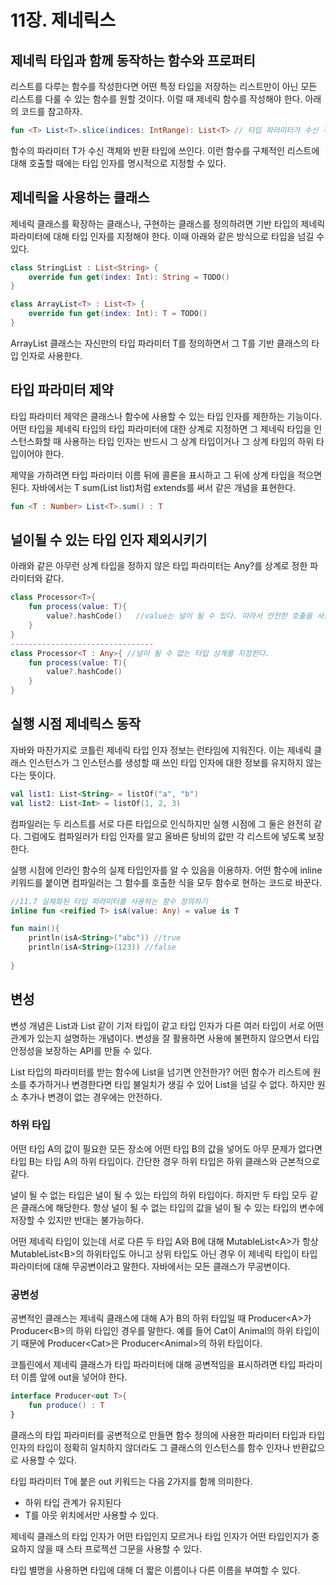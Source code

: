 # 11장. 제네릭스
## 제네릭 타입과 함께 동작하는 함수와 프로퍼티
리스트를 다루는 함수를 작성한다면 어떤 특정 타입을 저장하는 리스트만이 아닌 모든 리스트를 다룰 수 있는 함수를 원할 것이다.
이럴 때 제네릭 함수를 작성해야 한다. 아래의 코드를 참고하자.

```kotlin
fun <T> List<T>.slice(indices: IntRange): List<T> // 타입 파라미터가 수신 객체와 반환 타입에 쓰인다.
```
함수의 파라미터 T가 수신 객체와 반환 타입에 쓰인다. 이런 함수를 구체적인 리스트에 대해 호출할 때에는 타입 인자를 명시적으로 지정할 수 있다.

## 제네릭을 사용하는 클래스
제네릭 클래스를 확장하는 클래스나, 구현하는 클래스를 정의하려면 기반 타입의 제네릭 파라미터에 대해 타입 인자를 지정해야 한다. 
이때 아래와 같은 방식으로 타입을 넘길 수 있다.

```kotlin
class StringList : List<String> {
    override fun get(index: Int): String = TODO()
}

class ArrayList<T> : List<T> {
    override fun get(index: Int): T = TODO()
}
```

ArrayList 클래스는 자신만의 타입 파라미터 T를 정의하면서 그 T를 기반 클래스의 타입 인자로 사용한다. 

## 타입 파라미터 제약
타입 파라미터 제약은 클래스나 함수에 사용할 수 있는 타입 인자를 제한하는 기능이다. 
어떤 타입을 제네릭 타입의 타입 파라미터에 대한 상계로 지정하면 그 제네릭 타입을 인스턴스화할 때 사용하는 타입 인자는 반드시
그 상계 타입이거나 그 상계 타입의 하위 타입이어야 한다.

제약을 가하려면 타입 파라미터 이름 뒤에 콜론을 표시하고 그 뒤에 상계 타입을 적으면 된다. 자바에서는 <T extends Number > T sum(List<T> list)처럼
extends를 써서 같은 개념을 표현한다.

```kotlin
fun <T : Number> List<T>.sum() : T
```

## 널이될 수 있는 타입 인자 제외시키기
아래와 같은 아무런 상계 타입을 정하지 않은 타입 파라미터는 Any?를 상계로 정한 파라미터와 같다.

```kotlin
class Processor<T>{
    fun process(value: T){
        value?.hashCode()   //value는 널이 될 수 있다. 따라서 안전한 호출을 사용해야 함.
    }
}
--------------------------------
class Processor<T : Any>{ //널이 될 수 없는 타입 상계를 지정한다.
    fun process(value: T){
        value?.hashCode()   
    }
}
```

## 실행 시점 제네릭스 동작
자바와 마찬가지로 코틀린 제네릭 타입 인자 정보는 런타임에 지워진다. 이는 제네릭 클래스 인스턴스가 그 인스턴스를 생성할 때 쓰인 타입 인자에 대한 정보를 유지하지 않는다는 뜻이다.

```kotlin
val list1: List<String> = listOf("a", "b")
val list2: List<Int> = listOf(1, 2, 3)
```
컴파일러는 두 리스트를 서로 다른 타입으로 인식하지만 실행 시점에 그 둘은 완전히 같다. 그럼에도 컴파일러가 타입 인자를 알고 올바른 탕비의 값만 각 리스트에 넣도록 보장한다.

실행 시점에 인라인 함수의 실제 타입인자를 알 수 있음을 이용하자. 어떤 함수에 inline 키워드를 붙이면 컴파일러는 그 함수를 호출한 식을 모두 함수로 현하는 코드로 바꾼다.

```kotlin
//11.7 실체화된 타입 파라미터를 사용하는 함수 정의하기
inline fun <reified T> isA(value: Any) = value is T

fun main(){
    println(isA<String>("abc")) //true
    println(isA<String>(123)) //false
    
}
```

## 변성
변성 개념은 List<String>과 List<Any> 같이 기저 타입이 같고 타입 인자가 다른 여러 타입이 서로 어떤 관계가 있는지 설명하는 개념이다.
변성을 잘 활용하면 사용에 불편하지 않으면서 타입 안정성을 보장하는 API를 만들 수 있다.

List<Any> 타입의 파라미터를 받는 함수에 List<String>을 넘기면 안전한가? 어떤 함수가 리스트에 원소를 추가하거나 변경한다면
타입 불일치가 생길 수 있어 List<String>을 넘길 수 없다. 하지만 원소 추가나 변경이 없는 경우에는 안전하다.

### 하위 타입
어떤 타입 A의 값이 필요한 모든 장소에 어떤 타입 B의 값을 넣어도 아무 문제가 없다면 타입 B는 타입 A의 하위 타입이다. 
간단한 경우 하위 타입은 하위 클래스와 근본적으로 같다. 

널이 될 수 없는 타입은 널이 될 수 있는 타입의 하위 타입이다. 하지만 두 타입 모두 같은 클래스에 해당한다. 
항상 널이 될 수 없는 타입의 값을 널이 될 수 있는 타입의 변수에 저장할 수 있지만 반대는 불가능하다.

어떤 제네릭 타입이 있는데 서로 다른 두 타입 A와 B에 대해 MutableList\<A>가 항상 MutableList\<B>의 하위타입도 아니고 상위 타입도 아닌 경우
이 제네릭 타입이 타입 파라미터에 대해 무공변이라고 말한다. 자바에서는 모든 클래스가 무공변이다.

### 공변성
공변적인 클래스는 제네릭 클래스에 대해 A가 B의 하위 타입일 때 Producer\<A>가 Producer\<B>의 하위 타입인 경우를 말한다. 
예를 들어 Cat이 Animal의 하위 타입이기 때문에 Producer\<Cat>은 Producer\<Animal>의 하위 타입이다. 

코틀린에서 제네릭 클래스가 타입 파라미터에 대해 공변적임을 표시하려면 타입 파라미터 이름 앞에 out을 넣어야 한다.

```kotlin
interface Producer<out T>{
    fun produce() : T
}
```
클래스의 타입 파라미터를 공변적으로 만들면 함수 정의에 사용한 파라미터 타입과 타입 인자의 타입이 정확히 일치하지 않더라도
그 클래스의 인스턴스를 함수 인자나 반환값으로 사용할 수 있다.

타입 파라미터 T에 붙은 out 키워드는 다음 2가지를 함께 의미한다.
- 하위 타입 관계가 유지된다
- T를 아웃 위치에서만 사용할 수 있다.

제네릭 클래스의 타입 인자가 어떤 타입인지 모르거나 타입 인자가 어떤 타입인지가 중요하지 않을 때 스타 프로젝션 그문을 사용할 수 있다.

타입 별명을 사용하면 타입에 대해 더 짧은 이름이나 다른 이름을 부여할 수 있다.